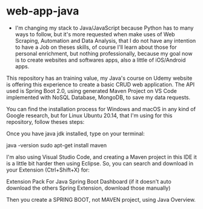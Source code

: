 # web-app-java

+ I'm changing my stack to Java/JavaScript because Python has to many ways to follow, but it's more requested when make uses of Web Scraping, Automation and Data Analysis, that I do not have any intention to have a Job on theses skills, of course I'll learn about those for personal enrichment, but nothing professionally, because my goal now is to create websites and softwares apps, also a little of iOS/Android apps.

This repository has an training value, my Java's course on Udemy website is offering this experience to create a basic CRUD web application. The API used is Spring Boot 2.0, using generated Maven Project on VS Code implemented with NoSQL Database, MongoDB, to save my data requests.

You can find the installation process for Windows and macOS in any kind of Google research, but for Linux Ubuntu 20.14, that I'm using for this repository, follow theses steps:

Once you have java jdk installed, type on your terminal:

java -version
sudo apt-get install maven

I'm also using Visual Studio Code, and creating a Maven project in this IDE it is a little bit harder then using Eclipse. So, you can search and download in your Extension (Ctrl+Shift+X) for:

Extension Pack For Java
Spring Boot Dashboard (if it doesn't auto download the others Spring Extension, download those manually)

Then you create a SPRING BOOT, not MAVEN project, using Java Overview.